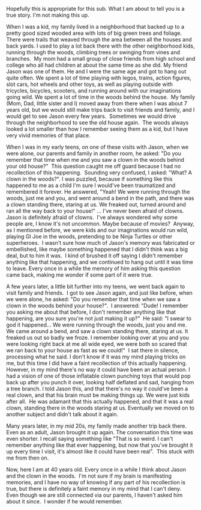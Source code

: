 Hopefully this is appropriate for this sub.  What I am about to tell you is a true story. I'm not making this up.

When I was a kid, my family lived in a neighborhood that backed up to a pretty good sized wooded area with lots of big green trees and foliage.  There were trails that weaved through the area between all the houses and back yards. I used to play a lot back there with the other neighborhood kids, running through the woods, climbing trees or swinging from vines and branches.  My mom had a small group of close friends from high school and college who all had children at about the same time as she did. My friend Jason was one of them. He and I were the same age and got to hang out quite often. We spent a lot of time playing with legos, trains, action figures, slot cars, hot wheels and other toys, as well as playing outside with tricycles, bicycles, scooters, and running around with our imaginations going wild. We spent a lot of time in the woods behind the house.  My family (Mom, Dad, little sister and I) moved away from there when I was about 7 years old, but we would still make trips back to visit friends and family, and I would get to see Jason every few years.  Sometimes we would drive through the neighborhood to see the old house again.  The woods always looked a lot smaller than how I remember seeing them as a kid, but I have very vivid memories of that place.

When I was in my early teens, on one of these visits with Jason, when we were alone, our parents and family in another room, he asked: "Do you remember that time when me and you saw a clown in the woods behind your old house?"  This question caught me off guard because I had no recollection of this happening.  Sounding very confused, I asked: "What? A clown in the woods?". I was puzzled, because if something like this happened to me as a child I'm sure I would've been traumatized and remembered it forever. He answered, "Yeah! We were running through the woods, just me and you, and went around a bend in the path, and there was a clown standing there, staring at us. We freaked out, turned around and ran all the way back to your house!" ... I've never been afraid of clowns.  Jason is definitely afraid of clowns.  I've always wondered why some people are, I know it's not uncommon. Maybe because of movies?  Anyway, as I mentioned before, we were kids and our imaginations would run wild, playing GI Joe in the woods, pretending to be Ninja Turtles or other superheroes.  I wasn't sure how much of Jason's memory was fabricated or embellished, like maybe something happened that I didn't think was a big deal, but to him it was.  I kind of brushed it off saying I didn't remember anything like that happening, and we continued to hang out until it was time to leave. Every once in a while the memory of him asking this question came back, making me wonder if some part of it were true. 

A few years later, a little bit further into my teens, we went back again to visit family and friends.  I got to see Jason again, and just like before, when we were alone, he asked: "Do you remember that time when we saw a clown in the woods behind your house?".  I answered: "Dude! I remember you asking me about that before, I don't remember anything like that happening, are you sure you're not just making it up?"  He said: "I swear to god it happened... We were running through the woods, just you and me. We came around a bend, and saw a clown standing there, staring at us. It freaked us out so badly we froze. I remember looking over at you and you were looking right back at me all wide eyed, we were both so scared that we ran back to your house as fast as we could!"  I sat there in silence, processing what he said. I don't know if it was my mind playing tricks on me, but this time I did have a faint recollection of this actually happening.  However, in my mind there's no way it could have been an actual person. I had a vision of one of those inflatable clown punching toys that would pop back up after you punch it over, looking half deflated and sad, hanging from a tree branch. I told Jason this, and that there's no way it could've been a real clown, and that his brain must be making things up. We were just kids after all.  He was adamant that this actually happened, and that it was a real clown, standing there in the woods staring at us. Eventually we moved on to another subject and didn't talk about it again.  

Many years later, in my mid 20s, my family made another trip back there.  Even as an adult, Jason brought it up again. The conversation this time was even shorter. I recall saying something like "That is so weird. I can't remember anything like that ever happening, but now that you've brought it up every time I visit, it's almost like it could have been real".  This stuck with me from then on.

Now, here I am at 40 years old. Every once in a while I think about Jason and the clown in the woods.  I'm not sure if my brain is manifesting memories, and I have no way of knowing if any part of his recollection is true, but there is definitely a faint memory in my mind that I can't deny.  Even though we are still connected via our parents, I haven't asked him about it since.  I wonder if he would remember.  
